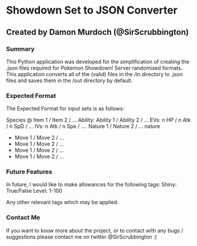 # Showdown Set to JSON Converter
## Created by Damon Murdoch (@SirScrubbington)
### Summary
This Python application was developed for the 
simplification of creating the .json files required
for Pokemon Showdown! Server randomised formats. This
application converts all of the (valid) files in the 
/in directory to .json files and saves them in the /out
directory by default. 
### Expected Format
The Expected Format for input sets is as follows:

Species @ Item 1 / Item 2 / ...
Ability: Ability 1 / Ability 2 / ...
EVs: n HP / n Atk / n SpD / ...
IVs: n Atk / n Spe / ....
Nature 1 / Nature 2 / ... nature
- Move 1 / Move 2 / ...
- Move 1 / Move 2 / ...
- Move 1 / Move 2 / ...
- Move 1 / Move 2 / ...

### Future Features
In future, I would like to make 
allowances for the following tags:
Shiny: True/False
Level: 1-100

Any other relevant tags which may be applied.

### Contact Me
If you want to know more about the project,
or to contact with any bugs / suggestions
please contact me on twitter @SirScrubbington :)
